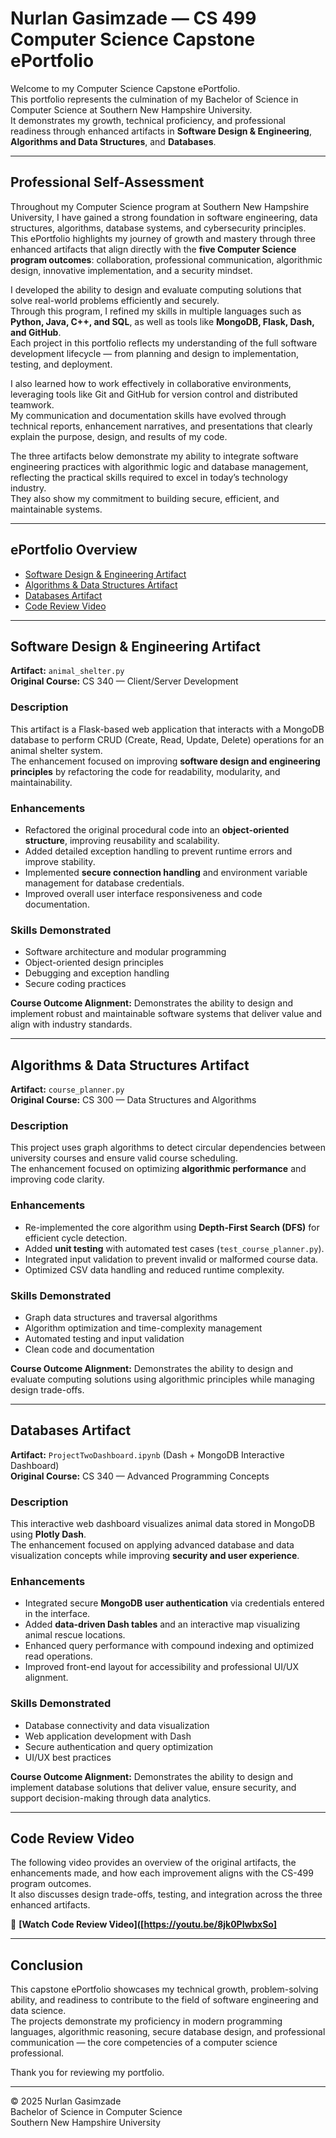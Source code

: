 # Nurlan Gasimzade — CS 499 Computer Science Capstone ePortfolio

Welcome to my Computer Science Capstone ePortfolio.  
This portfolio represents the culmination of my Bachelor of Science in Computer Science at Southern New Hampshire University.  
It demonstrates my growth, technical proficiency, and professional readiness through enhanced artifacts in **Software Design & Engineering**, **Algorithms and Data Structures**, and **Databases**.

---

## Professional Self-Assessment

Throughout my Computer Science program at Southern New Hampshire University, I have gained a strong foundation in software engineering, data structures, algorithms, database systems, and cybersecurity principles.  
This ePortfolio highlights my journey of growth and mastery through three enhanced artifacts that align directly with the **five Computer Science program outcomes**: collaboration, professional communication, algorithmic design, innovative implementation, and a security mindset.

I developed the ability to design and evaluate computing solutions that solve real-world problems efficiently and securely.  
Through this program, I refined my skills in multiple languages such as **Python, Java, C++, and SQL**, as well as tools like **MongoDB, Flask, Dash, and GitHub**.  
Each project in this portfolio reflects my understanding of the full software development lifecycle — from planning and design to implementation, testing, and deployment.

I also learned how to work effectively in collaborative environments, leveraging tools like Git and GitHub for version control and distributed teamwork.  
My communication and documentation skills have evolved through technical reports, enhancement narratives, and presentations that clearly explain the purpose, design, and results of my code.

The three artifacts below demonstrate my ability to integrate software engineering practices with algorithmic logic and database management, reflecting the practical skills required to excel in today’s technology industry.  
They also show my commitment to building secure, efficient, and maintainable systems.

---

## ePortfolio Overview

- [Software Design & Engineering Artifact](#software-design--engineering-artifact)  
- [Algorithms & Data Structures Artifact](#algorithms--data-structures-artifact)  
- [Databases Artifact](#databases-artifact)  
- [Code Review Video](#code-review-video)

---

## Software Design & Engineering Artifact

**Artifact:** `animal_shelter.py`  
**Original Course:** CS 340 — Client/Server Development  

### Description
This artifact is a Flask-based web application that interacts with a MongoDB database to perform CRUD (Create, Read, Update, Delete) operations for an animal shelter system.  
The enhancement focused on improving **software design and engineering principles** by refactoring the code for readability, modularity, and maintainability.

### Enhancements
- Refactored the original procedural code into an **object-oriented structure**, improving reusability and scalability.  
- Added detailed exception handling to prevent runtime errors and improve stability.  
- Implemented **secure connection handling** and environment variable management for database credentials.  
- Improved overall user interface responsiveness and code documentation.

### Skills Demonstrated
- Software architecture and modular programming  
- Object-oriented design principles  
- Debugging and exception handling  
- Secure coding practices  

**Course Outcome Alignment:** Demonstrates the ability to design and implement robust and maintainable software systems that deliver value and align with industry standards.

---

## Algorithms & Data Structures Artifact

**Artifact:** `course_planner.py`  
**Original Course:** CS 300 — Data Structures and Algorithms  

### Description
This project uses graph algorithms to detect circular dependencies between university courses and ensure valid course scheduling.  
The enhancement focused on optimizing **algorithmic performance** and improving code clarity.

### Enhancements
- Re-implemented the core algorithm using **Depth-First Search (DFS)** for efficient cycle detection.  
- Added **unit testing** with automated test cases (`test_course_planner.py`).  
- Integrated input validation to prevent invalid or malformed course data.  
- Optimized CSV data handling and reduced runtime complexity.

### Skills Demonstrated
- Graph data structures and traversal algorithms  
- Algorithm optimization and time-complexity management  
- Automated testing and input validation  
- Clean code and documentation  

**Course Outcome Alignment:** Demonstrates the ability to design and evaluate computing solutions using algorithmic principles while managing design trade-offs.

---

## Databases Artifact

**Artifact:** `ProjectTwoDashboard.ipynb` (Dash + MongoDB Interactive Dashboard)  
**Original Course:** CS 340 — Advanced Programming Concepts  

### Description
This interactive web dashboard visualizes animal data stored in MongoDB using **Plotly Dash**.  
The enhancement focused on applying advanced database and data visualization concepts while improving **security and user experience**.

### Enhancements
- Integrated secure **MongoDB user authentication** via credentials entered in the interface.  
- Added **data-driven Dash tables** and an interactive map visualizing animal rescue locations.  
- Enhanced query performance with compound indexing and optimized read operations.  
- Improved front-end layout for accessibility and professional UI/UX alignment.  

### Skills Demonstrated
- Database connectivity and data visualization  
- Web application development with Dash  
- Secure authentication and query optimization  
- UI/UX best practices  

**Course Outcome Alignment:** Demonstrates the ability to design and implement database solutions that deliver value, ensure security, and support decision-making through data analytics.

---

## Code Review Video

The following video provides an overview of the original artifacts, the enhancements made, and how each improvement aligns with the CS-499 program outcomes.  
It also discusses design trade-offs, testing, and integration across the three enhanced artifacts.

🎥 **[Watch Code Review Video]([https://youtu.be/8jk0PIwbxSo]**

---

## Conclusion

This capstone ePortfolio showcases my technical growth, problem-solving ability, and readiness to contribute to the field of software engineering and data science.  
The projects demonstrate my proficiency in modern programming languages, algorithmic reasoning, secure database design, and professional communication — the core competencies of a computer science professional.  

Thank you for reviewing my portfolio.  

---

© 2025 Nurlan Gasimzade  
Bachelor of Science in Computer Science  
Southern New Hampshire University  

